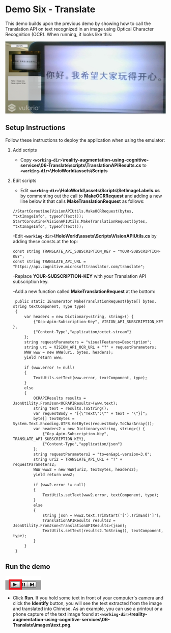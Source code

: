 # Demo Six - Translate

This demo builds upon the previous demo by showing how to call the Translation API on text recognized in an image using Optical Character Recognition (OCR). When running, it looks like this:

![demo-six](setup/demo6-running-resized-66.png)

## Setup Instructions

Follow these instructions to deploy the application when using the emulator:

1. Add scripts
   - Copy **`<working-dir>`\reality-augmentation-using-cognitive-services\06-Translate\scripts\TranslationAPIResults.cs** to **`<working-dir>`\HoloWorld\assets\Scripts**

1. Edit scripts
   - Edit **`<working-dir>`\HoloWorld\assets\Scripts\SetImageLabels.cs** by commenting out the call to **MakeOCRRequest** and adding a new line below it that calls **MakeTranslationRequest** as follows:
   ```
   //StartCoroutine(VisionAPIUtils.MakeOCRRequest(bytes, "txtImageInfo", typeof(Text)));
   StartCoroutine(VisionAPIUtils.MakeTranslationRequest(bytes, "txtImageInfo", typeof(Text)));
   ```
   -Edit **`<working-dir>`\HoloWorld\assets\Scripts\VisionAPIUtils.cs** by adding these consts at the top:
   ```
   const string TRANSLATE_API_SUBSCRIPTION_KEY = "YOUR-SUBSCRIPTION-KEY";
   const string TRANSLATE_API_URL = "https://api.cognitive.microsofttranslator.com/translate";
   ```
   -Replace **YOUR-SUBSCRIPTION-KEY** with your Translation API subscription key.

   -Add a new function called **MakeTranslationRequest** at the bottom:
   ```
    public static IEnumerator MakeTranslationRequest(byte[] bytes, string textComponent, Type type)
    {
        var headers = new Dictionary<string, string>() {
            {"Ocp-Apim-Subscription-Key", VISION_API_SUBSCRIPTION_KEY },
            {"Content-Type","application/octet-stream"}
        };
        string requestParameters = "visualFeatures=Description";
        string uri = VISION_API_OCR_URL + "?" + requestParameters;
        WWW www = new WWW(uri, bytes, headers);
        yield return www;

        if (www.error != null)
        {
            TextUtils.setText(www.error, textComponent, type);
        }
        else
        {
            OCRAPIResults results = JsonUtility.FromJson<OCRAPIResults>(www.text);
            string text = results.ToString();
            var requestBody = "[{\"Text\":\"" + text + "\"}]";
            byte[] textBytes = System.Text.Encoding.UTF8.GetBytes(requestBody.ToCharArray());
            var headers2 = new Dictionary<string, string>() {
                {"Ocp-Apim-Subscription-Key", TRANSLATE_API_SUBSCRIPTION_KEY},
                {"Content-Type","application/json"}
            };
            string requestParameters2 = "to=en&api-version=3.0";
            string uri2 = TRANSLATE_API_URL + "?" + requestParameters2;
            WWW www2 = new WWW(uri2, textBytes, headers2);
            yield return www2;

            if (www2.error != null)
            {
                TextUtils.setText(www2.error, textComponent, type);
            }
            else
            {
                string json = www2.text.TrimStart('[').TrimEnd(']');
                TranslationAPIResults results2 = JsonUtility.FromJson<TranslationAPIResults>(json);
                TextUtils.setText(results2.ToString(), textComponent, type);
            }
        }
    }
   ```

## Run the demo

  ![play](setup/play-labelled-resized-66.png)

  - Click **Run**. If you hold some text in front of your computer's camera and click the **Identify** button, you will see the text extracted from the image and translated into Chinese. As an example, you can use a printout or a phone capture of the text image found at **`<working-dir>`\reality-augmentation-using-cognitive-services\06-Translate\images\text.png**.
